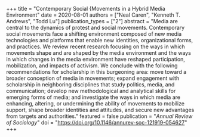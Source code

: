 +++
title = "Contemporary Social {Movements in a Hybrid Media Environment"
date = 2020-08-01
authors = ["Neal Caren", "Kenneth T. Andrews", "Todd Lu"]
publication_types = ["2"]
abstract = "Media are central to the dynamics of protest and social movements. Contemporary social movements face a shifting environment composed of new media technologies and platforms that enable new identities, organizational forms, and practices. We review recent research focusing on the ways in which movements shape and are shaped by the media environment and the ways in which changes in the media environment have reshaped participation, mobilization, and impacts of activism. We conclude with the following recommendations for scholarship in this burgeoning area: move toward a broader conception of media in movements; expand engagement with scholarship in neighboring disciplines that study politics, media, and communication; develop new methodological and analytical skills for emerging forms of media; and investigate the ways in which media are enhancing, altering, or undermining the ability of movements to mobilize support, shape broader identities and attitudes, and secure new advantages from targets and authorities."
featured = false
publication = "*Annual Review of Sociology*"
doi = "https://doi.org/10.1146/annurev-soc-121919-054627"
+++

